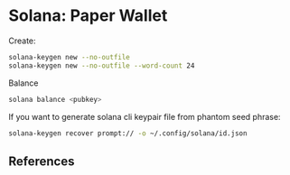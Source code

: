 # Solana: Paper Wallet

Create:

```sh
solana-keygen new --no-outfile
solana-keygen new --no-outfile --word-count 24
```

Balance

```sh
solana balance <pubkey>
```


If you want to generate solana cli keypair file from phantom seed phrase:
```sh
solana-keygen recover prompt:// -o ~/.config/solana/id.json
```

## References

[^1]: https://docs.solanalabs.com/cli/wallets/paper "Paper Wallets using the Solana CLI"

